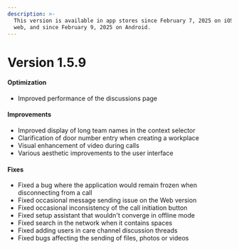 ```yaml
---
description: >-
  This version is available in app stores since February 7, 2025 on iOS and the
  web, and since February 9, 2025 on Android.
---
```


# Version 1.5.9

#### Optimization

* Improved performance of the discussions page

#### Improvements

* Improved display of long team names in the context selector
* Clarification of door number entry when creating a workplace
* Visual enhancement of video during calls
* Various aesthetic improvements to the user interface

#### Fixes

* Fixed a bug where the application would remain frozen when disconnecting from a call
* Fixed occasional message sending issue on the Web version
* Fixed occasional inconsistency of the call initiation button
* Fixed setup assistant that wouldn't converge in offline mode
* Fixed search in the network when it contains spaces
* Fixed adding users in care channel discussion threads
* Fixed bugs affecting the sending of files, photos or videos
